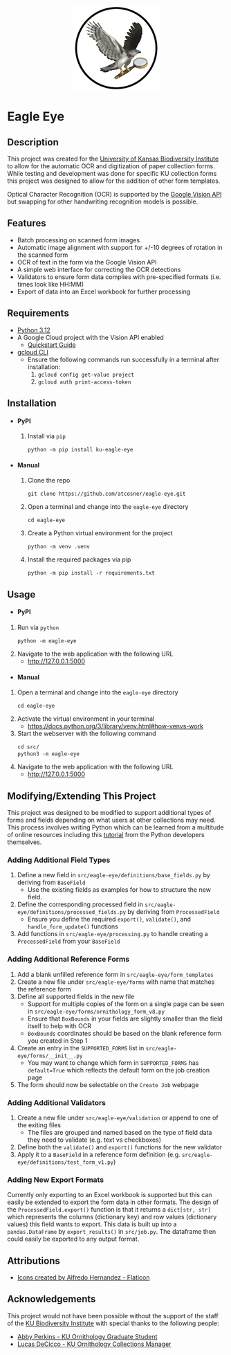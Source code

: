 <div align="center">
<img style="max-height: 200px" src="https://raw.githubusercontent.com/atcosner/eagle-eye/refs/heads/main/src/eagle-eye/webserver/static/images/eagle_eye_logo_small.png">
</div>

Eagle Eye
===============================

Description
-----------
This project was created for the [University of Kansas Biodiversity Institute](https://biodiversity.ku.edu/) to allow for the automatic OCR and digitization of paper collection forms.
While testing and development was done for specific KU collection forms this project was designed to allow for the addition of other form templates.

Optical Character Recognition (OCR) is supported by the [Google Vision API](https://cloud.google.com/vision?hl=en) but swapping for other handwriting recognition models is possible.


Features
--------
* Batch processing on scanned form images
* Automatic image alignment with support for +/-10 degrees of rotation in the scanned form
* OCR of text in the form via the Google Vision API
* A simple web interface for correcting the OCR detections
* Validators to ensure form data complies with pre-specified formats (i.e. times look like HH:MM)
* Export of data into an Excel workbook for further processing


Requirements
-------------
* [Python 3.12](https://www.python.org/)
* A Google Cloud project with the Vision API enabled
  * [Quickstart Guide](https://cloud.google.com/vision/docs/setup)
* [gcloud CLI](https://cloud.google.com/sdk/docs/install)
  * Ensure the following commands run successfully in a terminal after installation:
    1. `gcloud config get-value project`
    2. `gcloud auth print-access-token`

Installation
-------------
* #### PyPI
  1. Install via `pip`
      ```commandline
      python -m pip install ku-eagle-eye
      ```
* #### Manual
  1. Clone the repo
      ```commandline
      git clone https://github.com/atcosner/eagle-eye.git
      ```
  2. Open a terminal and change into the `eagle-eye` directory
      ```commandline
      cd eagle-eye
      ```
  3. Create a Python virtual environment for the project
      ```commandline
      python -m venv .venv
      ```
  4. Install the required packages via pip
      ```commandline
      python -m pip install -r requirements.txt
      ```

Usage
-----
* #### PyPI
1. Run via `python`
    ```commandline
    python -m eagle-eye
    ```
4. Navigate to the web application with the following URL
   * http://127.0.0.1:5000
* #### Manual
1. Open a terminal and change into the `eagle-eye` directory
    ```commandline
    cd eagle-eye
    ```
2. Activate the virtual environment in your terminal
   * https://docs.python.org/3/library/venv.html#how-venvs-work
3. Start the webserver with the following command
    ```commandline
    cd src/
    python3 -m eagle-eye
    ```
4. Navigate to the web application with the following URL
   * http://127.0.0.1:5000

Modifying/Extending This Project
-------------------------------
This project was designed to be modified to support additional types of forms and fields depending on what users at
other collections may need. This process involves writing Python which can be learned from a multitude of online
resources including this [tutorial](https://docs.python.org/3/tutorial/index.html) from the Python developers themselves.

### Adding Additional Field Types
1. Define a new field in `src/eagle-eye/definitions/base_fields.py` by deriving from `BaseField`
   * Use the existing fields as examples for how to structure the new field.
2. Define the corresponding processed field in `src/eagle-eye/definitions/processed_fields.py` by deriving from `ProcessedField`
   * Ensure you define the required `export()`, `validate()`, and `handle_form_update()` functions
3. Add functions in `src/eagle-eye/processing.py` to handle creating a `ProcessedField` from your `BaseField`

### Adding Additional Reference Forms
1. Add a blank unfilled reference form in `src/eagle-eye/form_templates`
2. Create a new file under `src/eagle-eye/forms` with name that matches the reference form
3. Define all supported fields in the new file
   * Support for multiple copies of the form on a single page can be seen in `src/eagle-eye/forms/ornithology_form_v8.py`
   * Ensure that `BoxBounds` in your fields are slightly smaller than the field itself to help with OCR
   * `BoxBounds` coordinates should be based on the blank reference form you created in Step 1
4. Create an entry in the `SUPPORTED_FORMS` list in `src/eagle-eye/forms/__init__.py`
   * You may want to change which form in `SUPPORTED_FORMS` has `default=True` which reflects the default form on the job creation page
5. The form should now be selectable on the `Create Job` webpage

### Adding Additional Validators
1. Create a new file under `src/eagle-eye/validation` or append to one of the exiting files
   * The files are grouped and named based on the type of field data they need to validate (e.g. text vs checkboxes)
2. Define both the `validate()` and `export()` functions for the new validator
3. Apply it to a `BaseField` in a reference form definition (e.g. `src/eagle-eye/definitions/test_form_v1.py`)

### Adding New Export Formats
Currently only exporting to an Excel workbook is supported but this can easily be extended to export the form data in
other formats. The design of the `ProcessedField.export()` function is that it returns a `dict[str, str]` which
represents the columns (dictionary key) and row values (dictionary values) this field wants to export. This data is
built up into a `pandas.DataFrame` by `export_results()` in `src/job.py`. The dataframe then could easily be exported to
any output format.


Attributions
------------
* <a href="https://www.flaticon.com/authors/alfredo-hernandez">Icons created by Alfredo Hernandez - Flaticon</a>


Acknowledgements
---------------
This project would not have been possible without the support of the staff of the [KU Biodiversity Institute](https://biodiversity.ku.edu/)
with special thanks to the following people:
* [Abby Perkins - KU Ornithology Graduate Student](https://github.com/abbycperkins)
* [Lucas DeCicco - KU Ornithology Collections Manager](https://www.lhdecicco.com/)
